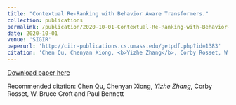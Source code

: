 ```yaml
---
title: "Contextual Re-Ranking with Behavior Aware Transformers."
collection: publications
permalink: /publication/2020-10-01-Contextual-Re-Ranking-with-Behavior-Aware-Transformers
date: 2020-10-01
venue: 'SIGIR'
paperurl: 'http://ciir-publications.cs.umass.edu/getpdf.php?id=1383'
citation: 'Chen Qu, Chenyan Xiong, <b>Yizhe Zhang</b>, Corby Rosset, W. Bruce Croft and Paul Bennett'
---
```


[Download paper here](http://ciir-publications.cs.umass.edu/getpdf.php?id=1383)

Recommended citation: Chen Qu, Chenyan Xiong, *Yizhe Zhang*, Corby Rosset, W. Bruce Croft and Paul Bennett